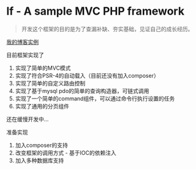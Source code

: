 # lf - A sample MVC PHP framework

> 开发这个框架的目的是为了查漏补缺、夯实基础，见证自己的成长经历。

[我的博客实例](http://www.yejialu.com/)

目前框架实现了

1. 实现了简单的MVC模式  
2. 实现了符合PSR-4的自动载入（目前还没有加入composer）  
3. 实现了简单的自定义路由控制  
4. 实现了基于mysql pdo的简单的查询构造器，可链式调用  
5. 实现了一个简单的command组件，可以通过命令行执行设置的任务  
6. 实现了通用的分页组件  

还在缓慢开发中...

准备实现

1. 加入composer的支持
2. 改变框架的调用方式 - 基于IOC的依赖注入
3. 加入多种数据库支持


